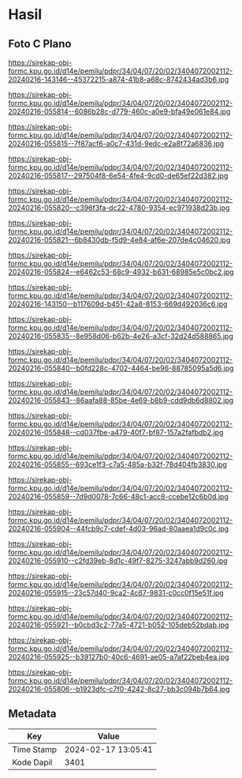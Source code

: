 # Hasil

## Foto C Plano

https://sirekap-obj-formc.kpu.go.id/d14e/pemilu/pdpr/34/04/07/20/02/3404072002112-20240216-143146--45372215-a874-41b8-a68c-8742434ad3b6.jpg

https://sirekap-obj-formc.kpu.go.id/d14e/pemilu/pdpr/34/04/07/20/02/3404072002112-20240216-055814--6086b28c-d779-460c-a0e9-bfa49e061e84.jpg

https://sirekap-obj-formc.kpu.go.id/d14e/pemilu/pdpr/34/04/07/20/02/3404072002112-20240216-055815--7f87acf6-a0c7-431d-9edc-e2a8f72a6836.jpg

https://sirekap-obj-formc.kpu.go.id/d14e/pemilu/pdpr/34/04/07/20/02/3404072002112-20240216-055817--297504f8-6e54-4fe4-9cd0-de65ef22d382.jpg

https://sirekap-obj-formc.kpu.go.id/d14e/pemilu/pdpr/34/04/07/20/02/3404072002112-20240216-055820--c396f3fa-dc22-4780-9354-ec971938d23b.jpg

https://sirekap-obj-formc.kpu.go.id/d14e/pemilu/pdpr/34/04/07/20/02/3404072002112-20240216-055821--6b8430db-f5d9-4e84-af6e-207de4c04620.jpg

https://sirekap-obj-formc.kpu.go.id/d14e/pemilu/pdpr/34/04/07/20/02/3404072002112-20240216-055824--e6462c53-68c9-4932-b631-68985e5c0bc2.jpg

https://sirekap-obj-formc.kpu.go.id/d14e/pemilu/pdpr/34/04/07/20/02/3404072002112-20240216-143150--b117609d-b451-42a8-8153-669d492036c6.jpg

https://sirekap-obj-formc.kpu.go.id/d14e/pemilu/pdpr/34/04/07/20/02/3404072002112-20240216-055835--8e958d06-b62b-4e26-a3cf-32d24d588865.jpg

https://sirekap-obj-formc.kpu.go.id/d14e/pemilu/pdpr/34/04/07/20/02/3404072002112-20240216-055840--b0fd228c-4702-4464-be96-88785095a5d6.jpg

https://sirekap-obj-formc.kpu.go.id/d14e/pemilu/pdpr/34/04/07/20/02/3404072002112-20240216-055843--86aafa88-85be-4e69-b8b9-cdd9db6d8802.jpg

https://sirekap-obj-formc.kpu.go.id/d14e/pemilu/pdpr/34/04/07/20/02/3404072002112-20240216-055848--cd037fbe-a479-40f7-bf87-157a2fafbdb2.jpg

https://sirekap-obj-formc.kpu.go.id/d14e/pemilu/pdpr/34/04/07/20/02/3404072002112-20240216-055855--693ce1f3-c7a5-485a-b32f-78d404fb3830.jpg

https://sirekap-obj-formc.kpu.go.id/d14e/pemilu/pdpr/34/04/07/20/02/3404072002112-20240216-055859--7d9d0078-7c66-48c1-acc8-ccebe12c6b0d.jpg

https://sirekap-obj-formc.kpu.go.id/d14e/pemilu/pdpr/34/04/07/20/02/3404072002112-20240216-055904--44fcb9c7-cdef-4d03-96ad-80aaea1d9c0c.jpg

https://sirekap-obj-formc.kpu.go.id/d14e/pemilu/pdpr/34/04/07/20/02/3404072002112-20240216-055910--c2fd39eb-8d1c-49f7-8275-3247abb9d260.jpg

https://sirekap-obj-formc.kpu.go.id/d14e/pemilu/pdpr/34/04/07/20/02/3404072002112-20240216-055915--23c57d40-9ca2-4c67-9831-c0cc0f15e51f.jpg

https://sirekap-obj-formc.kpu.go.id/d14e/pemilu/pdpr/34/04/07/20/02/3404072002112-20240216-055921--b0cbd3c2-77a5-4721-b052-105deb52bdab.jpg

https://sirekap-obj-formc.kpu.go.id/d14e/pemilu/pdpr/34/04/07/20/02/3404072002112-20240216-055925--b39127b0-40c6-4691-ae05-a7af22beb4ea.jpg

https://sirekap-obj-formc.kpu.go.id/d14e/pemilu/pdpr/34/04/07/20/02/3404072002112-20240216-055806--b1923dfc-c7f0-4242-8c27-bb3c094b7b64.jpg


## Metadata

| Key        | Value               |
| ---------- | ------------------- |
| Time Stamp | 2024-02-17 13:05:41 |
| Kode Dapil | 3401                |



